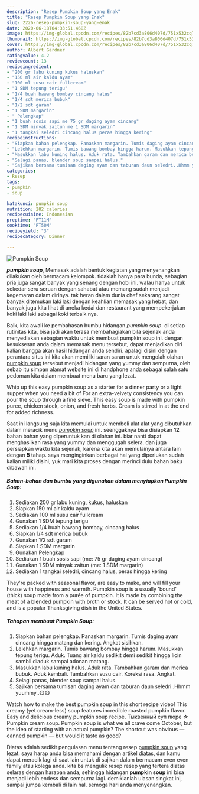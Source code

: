 ```yaml
---
description: "Resep Pumpkin Soup yang Enak"
title: "Resep Pumpkin Soup yang Enak"
slug: 2226-resep-pumpkin-soup-yang-enak
date: 2020-06-18T04:33:51.468Z
image: https://img-global.cpcdn.com/recipes/82b7cd3a806d407d/751x532cq70/pumpkin-soup-foto-resep-utama.jpg
thumbnail: https://img-global.cpcdn.com/recipes/82b7cd3a806d407d/751x532cq70/pumpkin-soup-foto-resep-utama.jpg
cover: https://img-global.cpcdn.com/recipes/82b7cd3a806d407d/751x532cq70/pumpkin-soup-foto-resep-utama.jpg
author: Albert Gardner
ratingvalue: 4.2
reviewcount: 13
recipeingredient:
- "200 gr labu kuning kukus haluskan"
- "150 ml air kaldu ayam"
- "100 ml susu cair fullcream"
- "1 SDM tepung terigu"
- "1/4 buah bawang bombay cincang halus"
- "1/4 sdt merica bubuk"
- "1/2 sdt garam"
- "1 SDM margarin"
- " Pelengkap"
- "1 buah sosis sapi me 75 gr daging ayam cincang"
- "1 SDM minyak zaitun me 1 SDM margarin"
- "1 tangkai seledri cincang halus peras hingga kering"
recipeinstructions:
- "Siapkan bahan pelengkap. Panaskan margarin. Tumis daging ayam cincang hingga matang dan kering. Angkat sisihkan."
- "Lelehkan margarin. Tumis bawang bombay hingga harum. Masukkan tepung terigu. Aduk. Tuang air kaldu sedikit demi sedikit hingga licin sambil diaduk sampai adonan matang."
- "Masukkan labu kuning halus. Aduk rata. Tambahkan garam dan merica bubuk. Aduk kembali. Tambahkan susu cair. Koreksi rasa. Angkat."
- "Selagi panas, blender soup sampai halus."
- "Sajikan bersama tumisan daging ayam dan taburan daun seledri..Hhmm yuummy..😋😋"
categories:
- Resep
tags:
- pumpkin
- soup

katakunci: pumpkin soup 
nutrition: 282 calories
recipecuisine: Indonesian
preptime: "PT11M"
cooktime: "PT50M"
recipeyield: "3"
recipecategory: Dinner

---
```



![Pumpkin Soup](https://img-global.cpcdn.com/recipes/82b7cd3a806d407d/751x532cq70/pumpkin-soup-foto-resep-utama.jpg)

<b><i>pumpkin soup</i></b>, Memasak adalah bentuk kegiatan yang menyenangkan dilakukan oleh bermacam kelompok. tidaklah hanya para bunda, sebagian pria juga sangat banyak yang senang dengan hobi ini. walau hanya untuk sekedar seru seruan dengan sahabat atau memang sudah menjadi kegemaran dalam dirinya. tak heran dalam dunia chef sekarang sangat banyak ditemukan laki laki dengan keahlian memasak yang hebat, dan banyak juga kita lihat di aneka kedai dan restaurant yang mempekerjakan koki laki laki sebagai koki terbaik nya.

Baik, kita awali ke pembahasan bumbu hidangan <i>pumpkin soup</i>. di setiap rutinitas kita, bisa jadi akan terasa membahagiakan bila sejenak anda menyediakan sebagian waktu untuk membuat pumpkin soup ini. dengan kesuksesan anda dalam memasak menu tersebut, dapat menjadikan diri kalian bangga akan hasil hidangan anda sendiri. apalagi disini dengan perantara situs ini kita akan memiliki saran saran untuk mengolah olahan <u>pumpkin soup</u> tersebut menjadi hidangan yang yummy dan sempurna, oleh sebab itu simpan alamat website ini di handphone anda sebagai salah satu pedoman kita dalam membuat menu baru yang lezat.

Whip up this easy pumpkin soup as a starter for a dinner party or a light supper when you need a bit of For an extra-velvety consistency you can pour the soup through a fine sieve. This easy soup is made with pumpkin puree, chicken stock, onion, and fresh herbs. Cream is stirred in at the end for added richness.


Saat ini langsung saja kita memulai untuk membeli alat alat yang dibutuhkan dalam meracik menu <u><i>pumpkin soup</i></u> ini. seenggaknya bisa disiapkan <b>12</b> bahan bahan yang diperuntuk kan di olahan ini. biar nanti dapat menghasilkan rasa yang yummy dan menggugah selera. dan juga persiapkan waktu kita sejenak, karena kita akan memulainya antara lain dengan <b>5</b> tahap. saya menginginkan berbagai hal yang diperlukan sudah kalian miliki disini, yuk mari kita proses dengan merinci dulu bahan baku dibawah ini.

<!--inarticleads1-->

##### Bahan-bahan dan bumbu yang digunakan dalam menyiapkan Pumpkin Soup:

1. Sediakan 200 gr labu kuning, kukus, haluskan
1. Siapkan 150 ml air kaldu ayam
1. Sediakan 100 ml susu cair fullcream
1. Gunakan 1 SDM tepung terigu
1. Sediakan 1/4 buah bawang bombay, cincang halus
1. Siapkan 1/4 sdt merica bubuk
1. Gunakan 1/2 sdt garam
1. Siapkan 1 SDM margarin
1. Gunakan  Pelengkap
1. Sediakan 1 buah sosis sapi (me: 75 gr daging ayam cincang)
1. Gunakan 1 SDM minyak zaitun (me: 1 SDM margarin)
1. Sediakan 1 tangkai seledri, cincang halus, peras hingga kering


They&#39;re packed with seasonal flavor, are easy to make, and will fill your house with happiness and warmth. Pumpkin soup is a usually &#39;bound&#39; (thick) soup made from a purée of pumpkin. It is made by combining the meat of a blended pumpkin with broth or stock. It can be served hot or cold, and is a popular Thanksgiving dish in the United States. 

<!--inarticleads2-->

##### Tahapan membuat Pumpkin Soup:

1. Siapkan bahan pelengkap. Panaskan margarin. Tumis daging ayam cincang hingga matang dan kering. Angkat sisihkan.
1. Lelehkan margarin. Tumis bawang bombay hingga harum. Masukkan tepung terigu. Aduk. Tuang air kaldu sedikit demi sedikit hingga licin sambil diaduk sampai adonan matang.
1. Masukkan labu kuning halus. Aduk rata. Tambahkan garam dan merica bubuk. Aduk kembali. Tambahkan susu cair. Koreksi rasa. Angkat.
1. Selagi panas, blender soup sampai halus.
1. Sajikan bersama tumisan daging ayam dan taburan daun seledri..Hhmm yuummy..😋😋


Watch how to make the best pumpkin soup in this short recipe video! This creamy (yet cream-less) soup features incredible roasted pumpkin flavor. Easy and delicious creamy pumpkin soup recipe. Тыквенный суп пюре ☆ Pumpkin cream soup. Pumpkin soup is what we all crave come October, but the idea of starting with an actual pumpkin? The shortcut was obvious — canned pumpkin — but would it taste as good? 

Diatas adalah sedikit pengulasan menu tentang resep <u>pumpkin soup</u> yang lezat. saya harap anda bisa memahami dengan artikel diatas, dan kamu dapat meracik lagi di saat lain untuk di sajikan dalam bermacam even even family atau kolega anda. kita bs mengulik resep resep yang tertera diatas selaras dengan harapan anda, sehingga hidangan <b>pumpkin soup</b> ini bisa menjadi lebih endess dan sempurna lagi. demikianlah ulasan singkat ini, sampai jumpa kembali di lain hal. semoga hari anda menyenangkan.
